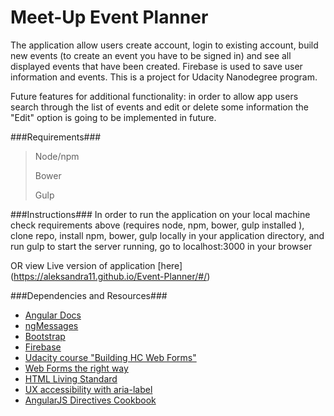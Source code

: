 **Meet-Up Event Planner**
=========================

The application allow users create account, login to existing account, build new events (to create an event you have to be signed in) and see all displayed events that have been created. Firebase is used to save user information and events. This is a project for Udacity Nanodegree program.

Future features for additional functionality: in order to allow app users search through the list of events and edit or delete some information the "Edit" option is going to be implemented in future.

###Requirements###

> Node/npm
>
> Bower
>
> Gulp

###Instructions###
In order to run the application on your local machine check requirements above (requires node, npm, bower, gulp installed ), clone repo, install npm, bower, gulp locally in your application directory, and run gulp to start the server running, go to localhost:3000 in your browser

OR view  Live version of application [here] (https://aleksandra11.github.io/Event-Planner/#/)

###Dependencies and Resources###

* [Angular Docs](https://docs.angularjs.org/api)
* [ngMessages](https://docs.angularjs.org/api/ngMessages)
* [Bootstrap](http://getbootstrap.com)
* [Firebase](https://www.firebase.com)
* [Udacity course "Building HC Web Forms"](https://www.udacity.com/course/viewer#!/c-ud890/l-5246461689/e-5387245040/m-5387245041)
* [Web Forms the right way](http://www.slideshare.net/greenido/web-forms-the-right-way)
* [HTML Living Standard](https://html.spec.whatwg.org/multipage/forms.html#client-side-form-validation)
* [UX accessibility with aria-label](https://dev.opera.com/articles/ux-accessibility-aria-label/#accessible-name-calculation)
* [AngularJS Directives Cookbook](https://www.packtpub.com)
